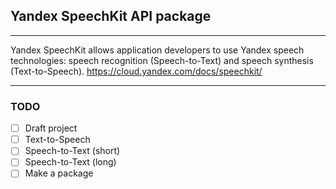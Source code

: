 ## Yandex SpeechKit API package

---

Yandex SpeechKit allows application developers to use Yandex speech technologies: speech recognition (Speech-to-Text) and speech synthesis (Text-to-Speech).
https://cloud.yandex.com/docs/speechkit/

---

### TODO

- [ ] Draft project
- [ ] Text-to-Speech
- [ ] Speech-to-Text (short)
- [ ] Speech-to-Text (long)
- [ ] Make a package
